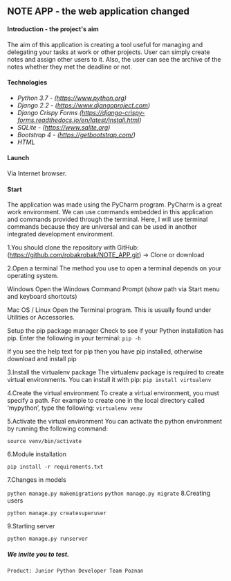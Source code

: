 
## NOTE APP - the web application changed 

#### Introduction - the project's aim

The aim of this application is creating a tool useful for managing and delegating your tasks at work or other projects.
User can simply create notes and assign other users to it. Also, the user can see the archive of the notes whether they
met the deadline or not.

#### Technologies

* *Python 3.7 -  (https://www.python.org)*
* *Django 2.2 - (https://www.djangoproject.com)*
* *Django Crispy Forms (https://django-crispy-forms.readthedocs.io/en/latest/install.html)*
* *SQLite - (https://www.sqlite.org)*
* *Bootstrap 4 - (https://getbootstrap.com/)*
* *HTML*

#### Launch

Via Internet browser.

#### Start

The application was made using the PyCharm program. 
PyCharm is a great work environment. We can use commands embedded in this application and commands provided through the terminal. 
Here, I will use terminal commands because they are universal and can be used in another integrated development environment.

1.You should clone the repository with GitHub:
(https://github.com/robakrobak/NOTE_APP.git) -> Clone or download

2.Open a terminal
The method you use to open a terminal depends on your operating system.

Windows
Open the Windows Command Prompt (show path via Start menu and keyboard shortcuts)

Mac OS / Linux
Open the Terminal program. This is usually found under Utilities or Accessories.

Setup the pip package manager
Check to see if your Python installation has pip. Enter the following in your terminal:
``
pip -h
``

If you see the help text for pip then you have pip installed, otherwise download and install pip

3.Install the virtualenv package
The virtualenv package is required to create virtual environments.
You can install it with pip:
``
pip install virtualenv
``

4.Create the virtual environment
To create a virtual environment, you must specify a path. For example to create one in the local directory called ‘mypython’, type the following:
``
virtualenv venv
``

5.Activate the virtual environment
You can activate the python environment by running the following command:

``
source venv/bin/activate
``

6.Module installation

``
pip install -r requirements.txt
``

7.Changes in models

``
python manage.py makemigrations
``
``
python manage.py migrate
``
8.Creating users

``
python manage.py createsuperuser
``

9.Starting server

``
python manage.py runserver
``


##### We invite you to test.

    Product: Junior Python Developer Team Poznan
